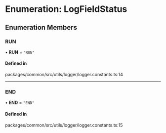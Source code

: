 # Enumeration: LogFieldStatus

## Enumeration Members

### RUN

• **RUN** = `"RUN"`

#### Defined in

packages/common/src/utils/logger/logger.constants.ts:14

---

### END

• **END** = `"END"`

#### Defined in

packages/common/src/utils/logger/logger.constants.ts:15
